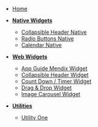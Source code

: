<!-- docs/_sidebar.md -->

- [Home](/#main)

* **[Native Widgets](/native-widgets/index.md)**

  - [Collapsible Header Native](/native-widgets/CollapsibleHeaderNative.md)
  - [Radio Buttons Native](/native-widgets/RadioButtonNativeWidget.md)
  - [Calendar Native](/native-widgets/calendar-native-widget.md)

* **[Web Widgets](/web-widgets/index.md)**

  - [App Guide Mendix Widget](/web-widgets/app-guide-mendix-widget.md)
  - [Collapsible Header Widget](/web-widgets/collapsible-header-widget.md)
  - [Count Down / Timer Widget](/web-widgets/Countdowntimerwidget.md)
  - [Drag & Drop Widget](/web-widgets/drag-and-drop-widget.md)
  - [Image Carousel Widget](/web-widgets/image-carousel-widget.md)

* **[Utilities](/utilities/index.md)**

  - [Utility One](/utilities/Utility-One.md)
